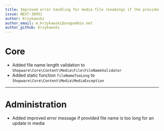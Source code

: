```yaml
---
title: Improved error handling for media file renamings if the provided name is too long
issue: NEXT-30951
author: Krzykawski
author_email: m.krzykawski@snapadmin.net
author_github: Krzykawski
---
```

# Core
* Added file name length validation to `Shopware\Core\Content\Media\File\FileNameValidator`
* Added static function `fileNameTooLong` to `Shopware\Core\Content\Media\MediaException`
___
# Administration
* Added improved error message if provided file name is too long for an update in media
